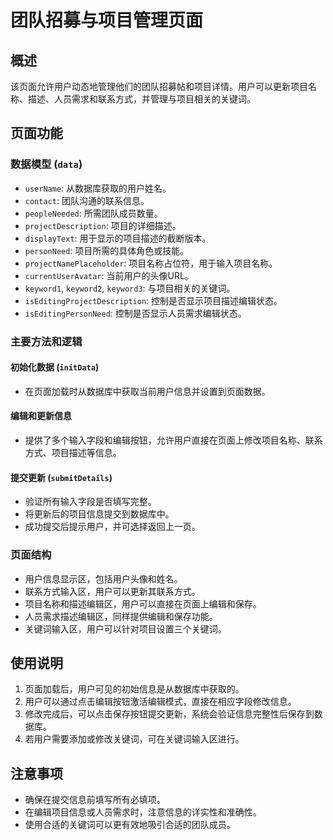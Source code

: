 # 团队招募与项目管理页面

## 概述
该页面允许用户动态地管理他们的团队招募帖和项目详情。用户可以更新项目名称、描述、人员需求和联系方式，并管理与项目相关的关键词。

## 页面功能

### 数据模型 (`data`)
- `userName`: 从数据库获取的用户姓名。
- `contact`: 团队沟通的联系信息。
- `peopleNeeded`: 所需团队成员数量。
- `projectDescription`: 项目的详细描述。
- `displayText`: 用于显示的项目描述的截断版本。
- `personNeed`: 项目所需的具体角色或技能。
- `projectNamePlaceholder`: 项目名称占位符，用于输入项目名称。
- `currentUserAvatar`: 当前用户的头像URL。
- `keyword1`, `keyword2`, `keyword3`: 与项目相关的关键词。
- `isEditingProjectDescription`: 控制是否显示项目描述编辑状态。
- `isEditingPersonNeed`: 控制是否显示人员需求编辑状态。

### 主要方法和逻辑

#### 初始化数据 (`initData`)
- 在页面加载时从数据库中获取当前用户信息并设置到页面数据。

#### 编辑和更新信息
- 提供了多个输入字段和编辑按钮，允许用户直接在页面上修改项目名称、联系方式、项目描述等信息。

#### 提交更新 (`submitDetails`)
- 验证所有输入字段是否填写完整。
- 将更新后的项目信息提交到数据库中。
- 成功提交后提示用户，并可选择返回上一页。

### 页面结构
- 用户信息显示区，包括用户头像和姓名。
- 联系方式输入区，用户可以更新其联系方式。
- 项目名称和描述编辑区，用户可以直接在页面上编辑和保存。
- 人员需求描述编辑区，同样提供编辑和保存功能。
- 关键词输入区，用户可以针对项目设置三个关键词。

## 使用说明
1. 页面加载后，用户可见的初始信息是从数据库中获取的。
2. 用户可以通过点击编辑按钮激活编辑模式，直接在相应字段修改信息。
3. 修改完成后，可以点击保存按钮提交更新，系统会验证信息完整性后保存到数据库。
4. 若用户需要添加或修改关键词，可在关键词输入区进行。

## 注意事项
- 确保在提交信息前填写所有必填项。
- 在编辑项目信息或人员需求时，注意信息的详实性和准确性。
- 使用合适的关键词可以更有效地吸引合适的团队成员。
